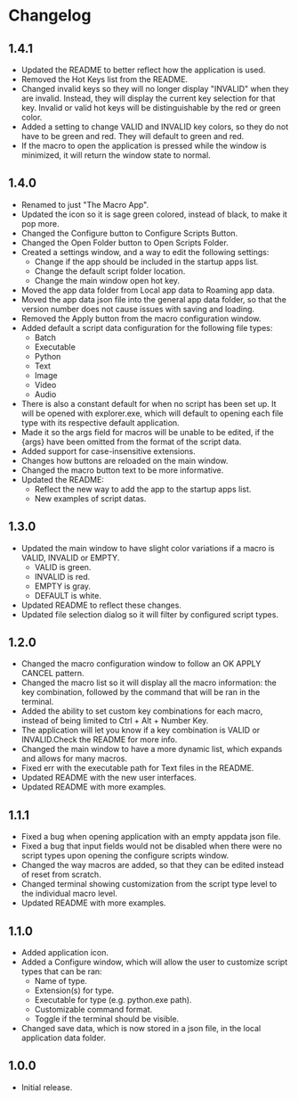 # Changelog

## 1.4.1
* Updated the README to better reflect how the application is used.
* Removed the Hot Keys list from the README.
* Changed invalid keys so they will no longer display "INVALID" when they are invalid. Instead, they will display the current key selection for that key. Invalid or valid hot keys will be distinguishable by the red or green color.
* Added a setting to change VALID and INVALID key colors, so they do not have to be green and red. They will default to green and red.
* If the macro to open the application is pressed while the window is minimized, it will return the window state to normal.

## 1.4.0
* Renamed to just "The Macro App".
* Updated the icon so it is sage green colored, instead of black, to make it pop more.
* Changed the Configure button to Configure Scripts Button.
* Changed the Open Folder button to Open Scripts Folder.
* Created a settings window, and a way to edit the following settings:
  * Change if the app should be included in the startup apps list.
  * Change the default script folder location.
  * Change the main window open hot key.
* Moved the app data folder from Local app data to Roaming app data.
* Moved the app data json file into the general app data folder, so that the version number does not cause issues with saving and loading.
* Removed the Apply button from the macro configuration window.
* Added default a script data configuration for the following file types:
  * Batch
  * Executable
  * Python
  * Text
  * Image
  * Video
  * Audio
* There is also a constant default for when no script has been set up. It will be opened with explorer.exe, which will default to opening each file type with its respective default application.
* Made it so the args field for macros will be unable to be edited, if the {args} have been omitted from the format of the script data.
* Added support for case-insensitive extensions.
* Changes how buttons are reloaded on the main window.
* Changed the macro button text to be more informative.
* Updated the README:
  * Reflect the new way to add the app to the startup apps list.
  * New examples of script datas.

## 1.3.0
* Updated the main window to have slight color variations if a macro is VALID, INVALID or EMPTY.
  * VALID is green.
  * INVALID is red.
  * EMPTY is gray.
  * DEFAULT is white.
* Updated README to reflect these changes.
* Updated file selection dialog so it will filter by configured script types.

## 1.2.0
* Changed the macro configuration window to follow an OK APPLY CANCEL pattern.
* Changed the macro list so it will display all the macro information: the key combination, followed by the command that will be ran in the terminal.
* Added the ability to set custom key combinations for each macro, instead of being limited to Ctrl + Alt + Number Key.
* The application will let you know if a key combination is VALID or INVALID.Check the README for more info.
* Changed the main window to have a more dynamic list, which expands and allows for many macros.
* Fixed err with the executable path for Text files in the README.
* Updated README with the new user interfaces.
* Updated README with more examples.

## 1.1.1
* Fixed a bug when opening application with an empty appdata json file.
* Fixed a bug that input fields would not be disabled when there were no script types upon opening the configure scripts window. 
* Changed the way macros are added, so that they can be edited instead of reset from scratch.
* Changed terminal showing customization from the script type level to the individual macro level.
* Updated README with more examples.

## 1.1.0
* Added application icon.
* Added a Configure window, which will allow the user to customize script types that can be ran:
  * Name of type.
  * Extension(s) for type.
  * Executable for type (e.g. python.exe path).
  * Customizable command format.
  * Toggle if the terminal should be visible.
* Changed save data, which is now stored in a json file, in the local application data folder.

## 1.0.0
* Initial release.